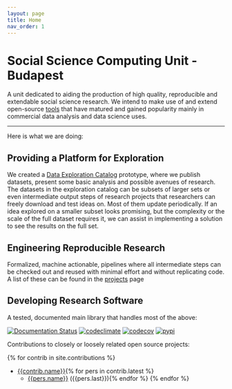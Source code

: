 ```yaml
---
layout: page
title: Home
nav_order: 1
---
```


# **S**ocial **S**cience **C**omputing **U**nit - **B**udapest

A unit dedicated to aiding the production of high quality, reproducible and extendable social science research. We intend to make use of and extend open-source [tools](/tooling) that have matured and gained popularity mainly in commercial data analysis and data science uses.

---

Here is what we are doing:

## Providing a Platform for Exploration

We created a [Data Exploration Catalog](https://sscu-budapest.github.io/explorer/) prototype, where we publish datasets, present some basic analysis and possible avenues of research. The datasets in the exploration catalog can be subsets of larger sets or even intermediate output steps of research projects that researchers can freely download and test ideas on. Most of them update periodically. If an idea explored on a smaller subset looks promising, but the complexity or the scale of the full dataset requires it, we can assist in implementing a solution to see the results on the full set.

## Engineering Reproducible Research

Formalized, machine actionable, pipelines where all intermediate steps can be checked out and reused with minimal effort and without replicating code. A list of these can be found in the [projects](/projects) page

## Developing Research Software

A tested, documented main library that handles most of the above:

[![Documentation Status](https://readthedocs.org/projects/datazimmer/badge/?version=latest)](https://datazimmer.readthedocs.io/en/latest)
[![codeclimate](https://img.shields.io/codeclimate/maintainability/sscu-budapest/datazimmer.svg)](https://codeclimate.com/github/sscu-budapest/datazimmer)
[![codecov](https://img.shields.io/codecov/c/github/sscu-budapest/datazimmer)](https://codecov.io/gh/sscu-budapest/datazimmer)
[![pypi](https://img.shields.io/pypi/v/datazimmer.svg)](https://pypi.org/project/datazimmer/)
<div class="github-card" data-github="{{site.github_username}}/datazimmer" data-width="500" data-height="" data-theme="default"></div>

Contributions to closely or loosely related open source projects:

{% for contrib in site.contributions %}
- [{{contrib.name}}]({{contrib.link}}){% for pers in contrib.latest %}
  - [{{pers.name}}]() ({{pers.last}}){% endfor %}
{% endfor %}
